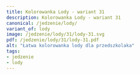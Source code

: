 ```yaml
---
title: Kolorowanka Lody - wariant 31
description: Kolorowanka Lody - wariant 31
canonical: /jedzenie/lody/
variant_of: lody
image: /jedzenie/lody/31/lody-31.svg
pdf: /jedzenie/lody/31/lody-31.pdf
alt: "Łatwa kolorowanka lody dla przedszkolaka"
tags:
- jedzenie
- lody
---
```

